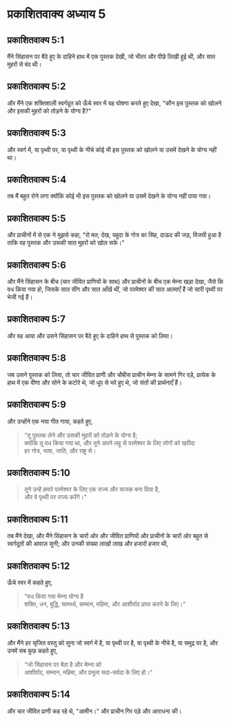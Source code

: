 # प्रकाशितवाक्य अध्याय 5

## प्रकाशितवाक्य 5:1

मैंने सिंहासन पर बैठे हुए के दाहिने हाथ में एक पुस्तक देखी, जो भीतर और पीछे लिखी हुई थी, और सात मुहरों से बंद थी।

## प्रकाशितवाक्य 5:2

और मैंने एक शक्तिशाली स्वर्गदूत को ऊँचे स्वर में यह घोषणा करते हुए देखा, "कौन इस पुस्तक को खोलने और इसकी मुहरों को तोड़ने के योग्य है?"

## प्रकाशितवाक्य 5:3

और स्वर्ग में, या पृथ्वी पर, या पृथ्वी के नीचे कोई भी इस पुस्तक को खोलने या उसमें देखने के योग्य नहीं था।

## प्रकाशितवाक्य 5:4

तब मैं बहुत रोने लगा क्योंकि कोई भी इस पुस्तक को खोलने या उसमें देखने के योग्य नहीं पाया गया।

## प्रकाशितवाक्य 5:5

और प्राचीनों में से एक ने मुझसे कहा, "रो मत; देख, यहूदा के गोत्र का सिंह, दाऊद की जड़, विजयी हुआ है ताकि वह पुस्तक और उसकी सात मुहरों को खोल सके।"

## प्रकाशितवाक्य 5:6

और मैंने सिंहासन के बीच (चार जीवित प्राणियों के साथ) और प्राचीनों के बीच एक मेम्ना खड़ा देखा, जैसे कि वध किया गया हो, जिसके सात सींग और सात आँखें थीं, जो परमेश्वर की सात आत्माएँ हैं जो सारी पृथ्वी पर भेजी गई हैं।

## प्रकाशितवाक्य 5:7

और वह आया और उसने सिंहासन पर बैठे हुए के दाहिने हाथ से पुस्तक को लिया।

## प्रकाशितवाक्य 5:8

जब उसने पुस्तक को लिया, तो चार जीवित प्राणी और चौबीस प्राचीन मेम्ना के सामने गिर पड़े, प्रत्येक के हाथ में एक वीणा और सोने के कटोरे थे, जो धूप से भरे हुए थे, जो संतों की प्रार्थनाएँ हैं।

## प्रकाशितवाक्य 5:9

और उन्होंने एक नया गीत गाया, कहते हुए,

> "तू पुस्तक लेने और उसकी मुहरों को तोड़ने के योग्य है;  
> क्योंकि तू वध किया गया था, और तूने अपने लहू से परमेश्वर के लिए लोगों को खरीदा  
> हर गोत्र, भाषा, जाति, और राष्ट्र से।

## प्रकाशितवाक्य 5:10

> तूने उन्हें हमारे परमेश्वर के लिए एक राज्य और याजक बना दिया है,  
> और वे पृथ्वी पर राज्य करेंगे।"

## प्रकाशितवाक्य 5:11

तब मैंने देखा, और मैंने सिंहासन के चारों ओर और जीवित प्राणियों और प्राचीनों के चारों ओर बहुत से स्वर्गदूतों की आवाज़ सुनी; और उनकी संख्या लाखों लाख और हजारों हजार थी,

## प्रकाशितवाक्य 5:12

ऊँचे स्वर में कहते हुए,

> "वध किया गया मेम्ना योग्य है  
> शक्ति, धन, बुद्धि, सामर्थ्य, सम्मान, महिमा, और आशीर्वाद प्राप्त करने के लिए।"

## प्रकाशितवाक्य 5:13

और मैंने हर सृजित वस्तु को सुना जो स्वर्ग में है, या पृथ्वी पर है, या पृथ्वी के नीचे है, या समुद्र पर है, और उनमें सब कुछ कहते हुए,

> "जो सिंहासन पर बैठा है और मेम्ना को  
> आशीर्वाद, सम्मान, महिमा, और प्रभुत्व सदा-सर्वदा के लिए हो।"

## प्रकाशितवाक्य 5:14

और चार जीवित प्राणी कह रहे थे, "आमीन।" और प्राचीन गिर पड़े और आराधना की।
